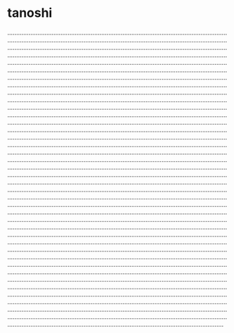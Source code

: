 # tanoshi
..............................................................................................................................................................................................................................................................................................................................................................................................................................................................................................................................................................................................................................................................................................................................................................................................................................................................................................................................................................................................................................................................................................................................................................................................................................................................................................................................................................................................................................................................................................................................................................................................................................................................................................................................................................................................................................................................................................................................................................................................................................................................................................................................................................................................................................................................................................................................................................................................................................................................................................................................................................................................................................................................................................................................................................................................................................................................................................................................................................................................................................................................................................................................................................................................................................................................................................................................................................................................................................................................................................................................................................................................................................................................................................................................................................................................................................................................................................................................................................................................................................................................................................................................................................................................................................................................................................................................................................................................................................................................................................................................................................................................................................................................................................................................................................................................................................................................................................................................................................................................................................................................................................................................................................